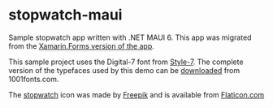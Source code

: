 # stopwatch-maui
Sample stopwatch app written with .NET MAUI 6. This app was migrated from the <a href="https://github.com/anotherlab/stopwatch-xf" target="_blank">Xamarin.Forms version of the app</a>.

This sample project uses the Digital-7 font from <a href="http://www.styleseven.com/" target="_blank">Style-7</a>. The complete version of the typefaces used by this demo can be <a href="https://www.1001fonts.com/download/digital-7.zip" target="_blank">downloaded</a> from 1001fonts.com. 

The <a href="https://www.flaticon.com/free-icon/stopwatch_2055568?term=stopwatch&related_id=2055568" target="_blank">stopwatch</a> icon was made by <a href="https://www.flaticon.com/authors/freepik" target="_blank">Freepik</a> and is available from <a href="https://www.flaticon.com/" target="_blank">Flaticon.com</a>
